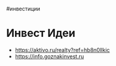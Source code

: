 #инвестиции

# Инвест Идеи

- https://aktivo.ru/realty?ref=hb8n0llkic
- https://info.goznakinvest.ru